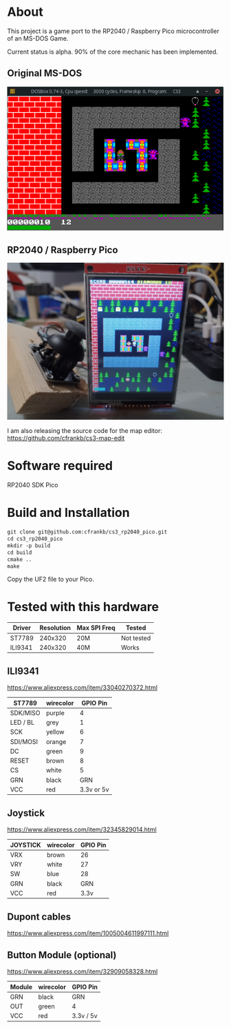 # About

This project is a game port to the RP2040 / Raspberry Pico microcontroller of an MS-DOS Game.

Current status is alpha. 90% of the core mechanic has been implemented.

## Original MS-DOS

![Image](images/Screenshot_2022-10-19_21-01-20.png 'icon')

## RP2040 / Raspberry Pico

![Image](images/20230606_231307_crop50.jpg 'icon')

I am also releasing the source code for the map editor:
https://github.com/cfrankb/cs3-map-edit

# Software required

RP2040 SDK Pico

# Build and Installation

```Shell
git clone git@github.com:cfrankb/cs3_rp2040_pico.git
cd cs3_rp2040_pico
mkdir -p build
cd build
cmake ..
make
```
Copy the UF2 file to your Pico.

# Tested with this hardware

| Driver  | Resolution | Max SPI Freq | Tested |
| ------- | ---------- | ------------ | ----------- |
| ST7789  | 240x320    | 20M          | Not tested      |
| ILI9341 | 240x320    | 40M          | Works      |

## ILI9341

https://www.aliexpress.com/item/33040270372.html

| ST7789   | wirecolor | GPIO Pin   |
| -------- | --------- | ---------- |
| SDK/MISO | purple    | 4          |
| LED / BL | grey      | 1          |
| SCK      | yellow    | 6          |
| SDI/MOSI | orange    | 7          |
| DC       | green     | 9          |
| RESET    | brown     | 8          |
| CS       | white     | 5          |
| GRN      | black     | GRN        |
| VCC      | red       | 3.3v or 5v |

## Joystick

https://www.aliexpress.com/item/32345829014.html

| JOYSTICK | wirecolor | GPIO Pin |
| -------- | --------- | -------- |
| VRX      | brown     | 26       |
| VRY      | white     | 27       |
| SW       | blue      | 28       |
| GRN      | black     | GRN      |
| VCC      | red       | 3.3v     |


## Dupont cables

https://www.aliexpress.com/item/1005004611997111.html

## Button Module (optional)

https://www.aliexpress.com/item/32909058328.html

| Module | wirecolor | GPIO Pin  |
| ------ | --------- | --------- |
| GRN    | black     | GRN       |
| OUT    | green     | 4         |
| VCC    | red       | 3.3v / 5v |


